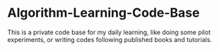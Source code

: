 # Algorithm-Learning-Code-Base
This is a private code base for my daily learning, like doing some pilot experiments, or writing codes following published books and tutorials.
